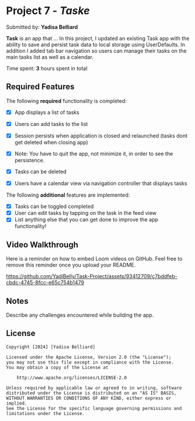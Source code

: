 # Project 7 - *Taske*

Submitted by: **Yadisa Belliard**

**Task** is an app that ... 
In this project, I updated an existing Task app with the ability to save and persist task data to local storage using UserDefaults. In addition I added tab bar navigation so users can manage their tasks on the main tasks list as well as a calendar.

Time spent: **3** hours spent in total

## Required Features

The following **required** functionality is completed:

- [X] App displays a list of tasks
- [X] Users can add tasks to the list
- [X] Session persists when application is closed and relaunched (tasks dont get deleted when closing app) 
- [X] Note: You have to quit the app, not minimize it, in order to see the persistence.
- [X] Tasks can be deleted
- [X] Users have a calendar view via navigation controller that displays tasks	


The following **additional** features are implemented:

- [X] Tasks can be toggled completed
- [X] User can edit tasks by tapping on the task in the feed view
- [X] List anything else that you can get done to improve the app functionality!

## Video Walkthrough

Here is a reminder on how to embed Loom videos on GitHub. Feel free to remove this reminder once you upload your README. 


https://github.com/YadiBelly/Task-Project/assets/93412709/c7bddfeb-cbdc-4745-8fcc-e65c754b1479


## Notes

Describe any challenges encountered while building the app.

## License

    Copyright [2024] [Yadisa Belliard]

    Licensed under the Apache License, Version 2.0 (the "License");
    you may not use this file except in compliance with the License.
    You may obtain a copy of the License at

        http://www.apache.org/licenses/LICENSE-2.0

    Unless required by applicable law or agreed to in writing, software
    distributed under the License is distributed on an "AS IS" BASIS,
    WITHOUT WARRANTIES OR CONDITIONS OF ANY KIND, either express or implied.
    See the License for the specific language governing permissions and
    limitations under the License.
